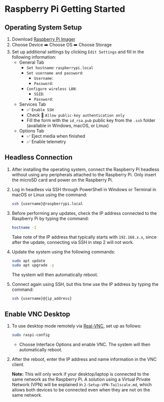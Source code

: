 # Raspberry Pi Getting Started

## Operating System Setup

1. Download [Raspberry Pi Imager](https://www.raspberrypi.com/documentation/computers/getting-started.html#raspberry-pi-imager)
2. Choose Device :arrow_right: Choose OS ➡️ Choose Storage
3. Set up additional settings by clicking `Edit Settings` and fill in the following information:
    - General Tab
        - `Set hostname`: `raspberrypi.local`
        - `Set username and password`:
            - `Username`:
            - `Password`:
        - `Configure wireless LAN`:
            - `SSID`:
            - `Password`:
    - Services Tab
        - ✅ `Enable SSH`
        - Check 🔵 `Allow public-key authentication only`
        - Fill the form with the `id_rsa.pub` public key from the `.ssh` folder (available in Windows, macOS, or Linux)
    - Options Tab
        - ✅ Eject media when finished
        - ✅ Enable telemetry

## Headless Connection

1. After installing the operating system, connect the Raspberry Pi headless without using any peripherals attached to the Raspberry Pi. Only insert the microSD card and power on the Raspberry Pi.
2. Log in headless via SSH through PowerShell in Windows or Terminal in macOS or Linux using the command:
   ```bash
   ssh {username}@raspberrypi.local
   ```
3. Before performing any updates, check the IP address connected to the Raspberry Pi by typing the command:
   ```bash
   hostname -I
   ```
   Take note of the IP address that typically starts with `192.168.x.x`, since after the update, connecting via SSH in step 2 will not work.
4. Update the system using the following commands:

    ```bash
    sudo apt update
    sudo apt upgrade -y
    ```

   The system will then automatically reboot.

5. Connect again using SSH, but this time use the IP address by typing the command:
   ```bash
   ssh {username}@{ip_address}
   ```

## Enable VNC Desktop

1. To use desktop mode remotely via [Real-VNC](https://www.realvnc.com/en/connect/download/viewer/), set up as follows:

    ```bash
    sudo raspi-config
    ```

    - Choose Interface Options and enable VNC. The system will then automatically reboot.

2. After the reboot, enter the IP address and name information in the VNC client.

   **Note:** This will only work if your desktop/laptop is connected to the same network as the Raspberry Pi. A solution using a Virtual Private Network (VPN) will be explained in `2-Setup-VPN-Tailscale.md`, which allows both devices to be connected even when they are not on the same network.